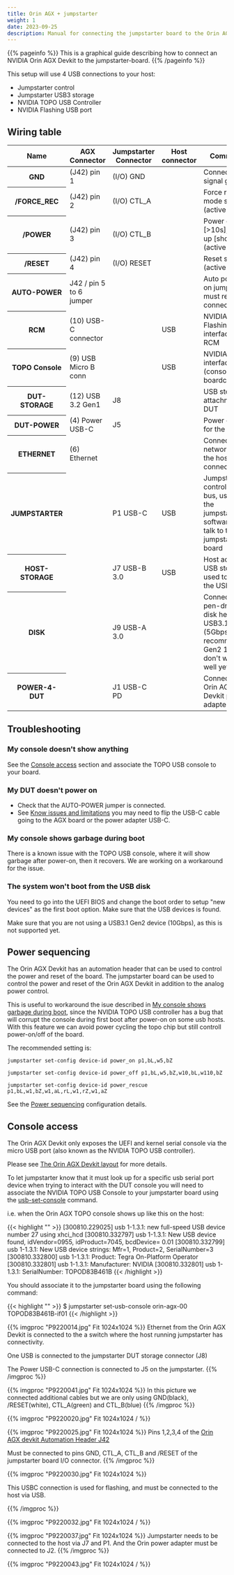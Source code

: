 ```yaml
---
title: Orin AGX + jumpstarter
weight: 1
date: 2023-09-25
description: Manual for connecting the jumpstarter board to the Orin AGX devkit.
---
```


{{% pageinfo %}}
This is a graphical guide describing how to connect an NVIDIA Orin AGX Devkit
to the jumpstarter-board.
{{% /pageinfo %}}

This setup will use 4 USB connections to your host:

* Jumpstarter control
* Jumpstarter USB3 storage
* NVIDIA TOPO USB Controller
* NVIDIA Flashing USB port
## Wiring table
<table class="table">
  <thead>
    <tr>
        <th scope="col">Name</th>
        <th scope="col">AGX Connector</th>
        <th scope="col">Jumpstarter Connector</th>
        <th scope="col">Host connector</th>
        <th scope="col">Comments</th>
    </tr>
  </thead>
  <tbody>
    <tr>
        <th scope="row">GND</th>
        <td>(J42) pin 1</td>
        <td>(I/O) GND</td>
        <td></td>
        <td>Connecting signal ground</td>
    </tr>
    <tr>
        <th scope="row">/FORCE_REC</th>
        <td>(J42) pin 2</td>
        <td>(I/O) CTL_A</td>
        <td></td>
        <td>Force recovery mode signal (active low)</td>
    </tr>
    <tr>
        <th scope="row">/POWER</th>
        <td>(J42) pin 3</td>
        <td>(I/O) CTL_B</td>
        <td></td>
        <td>Power down [>10s], Power up [short] (active low)</td>
    </tr>
    <tr>
        <th scope="row">/RESET</th>
        <td>(J42) pin 4</td>
        <td>(I/O) RESET</td>
        <td></td>
        <td>Reset signal (active low)</td>
    </tr>
    <tr>
        <th scope="row">AUTO-POWER</th>
        <td>J42 / pin 5 to 6 jumper</td>
        <td></td>
        <td></td>
        <td>Auto power-on jumper must remain connected</td>
    </tr>
    <tr>
        <th scope="row">RCM</th>
        <td>(10) USB-C connector</td>
        <td></td>
        <td>USB</td>
        <td>NVIDIA Flashing interface for RCM</td>
    </tr>
    <tr>
        <th scope="row">TOPO Console</th>
        <td>(9) USB Micro B conn</td>
        <td></td>
        <td>USB</td>
        <td>NVIDIA TOPO interface (consoles and boardctl)</td>
    </tr>
    <tr>
        <th scope="row">DUT-STORAGE</th>
        <td>(12) USB 3.2 Gen1</td>
        <td>J8</td>
        <td></td>
        <td>USB storage attachment to DUT</td>
    </tr>
    <tr>
        <th scope="row">DUT-POWER</th>
        <td>(4) Power USB-C</td>
        <td>J5</td>
        <td></td>
        <td>Power output for the DUT</td>
    </tr>
     <tr>
        <th scope="row">ETHERNET</th>
        <td>(6) Ethernet</td>
        <td></td>
        <td></td>
        <td>Connect to a network where the host is also connected</td>
    </tr>
    <tr>
        <th scope="row">JUMPSTARTER</th>
        <td></td>
        <td>P1 USB-C</td>
        <td>USB</td>
        <td>Jumpstarter control USB bus, used by the jumpstarter software to talk to the
            jumpstarter-board</td>
    </tr>
    <tr>
        <th scope="row">HOST-STORAGE</th>
        <td></td>
        <td>J7 USB-B 3.0</td>
        <td>USB</td>
        <td>Host access to USB storage, used to write the USB disk</td>
    </tr>
    <tr>
        <th scope="row">DISK</th>
        <td></td>
        <td>J9 USB-A 3.0 </td>
        <td></td>
        <td>Connect a pen-drive or disk here. USB3.1 Gen1 (5Gbps recommended, Gen2 10Gbps don't work well yet)</td>
    </tr>
    <tr>
        <th scope="row">POWER-4-DUT</th>
        <td></td>
        <td>J1 USB-C PD</td>
        <td></td>
        <td>Connect the Orin AGX Devkit power adapter here</td>
    </tr>
  </tbody>
</table>

## Troubleshooting
### My console doesn't show anything
See the [Console access](#console-access) section and associate the TOPO USB console to your board.

### My DUT doesn't power on
* Check that the AUTO-POWER jumper is connected.
* See [Know issues and limitations](/docs/testharness/jumpstarterboard/#known-issues-and-limitations) you may need to flip the USB-C cable going to the AGX board or the power adapter USB-C.

### My console shows garbage during boot
There is a known issue with the TOPO USB console, where it will show garbage after power-on, then it
recovers. We are working on a workaround for the issue.

### The system won't boot from the USB disk
You need to go into the UEFI BIOS and change the boot order to setup "new devices"
as the first boot option. Make sure that the USB devices is found.

Make sure that you are not using a USB3.1 Gen2 device (10Gbps), as this is not supported yet.

## Power sequencing
The Orin AGX Devkit has an automation header that can be used to control the power
and reset of the board. The jumpstarter board can be used to control the power
and reset of the Orin AGX Devkit in addition to the analog power control.

This is useful to workaround the isue described in [My console shows garbage during boot](#my-console-shows-garbage-during-boot), since the NVIDIA TOPO USB controller has a bug
that will corrupt the console during first boot after power-on on some usb hosts. With
this feature we can avoid power cycling the topo chip but still controll power-on/off
of the board.

The recommended setting is:

`jumpstarter set-config device-id power_on p1,bL,w5,bZ`

`jumpstarter set-config device-id power_off p1,bL,w5,bZ,w10,bL,w110,bZ`

`jumpstarter set-config device-id power_rescue p1,bL,w1,bZ,w1,aL,rL,w1,rZ,w1,aZ`

See the [Power sequencing](/docs/reference/command-line/#power_onoffrecue-parameters) configuration
details.

## Console access
The Orin AGX Devkit only exposes the UEFI and kernel serial console via the
micro USB port (also known as the NVIDIA TOPO USB controller).

Please see [The Orin AGX Devkit layout](https://developer.nvidia.com/embedded/learn/jetson-agx-orin-devkit-user-guide/developer_kit_layout.html) for more details.

To let jumpstarter know that it must look up for a specific usb serial port device
when trying to interact with the DUT console you will need to associate the
NVIDIA TOPO USB Console to your jumpstarter board using the
[usb-set-console](/docs/reference/#set-usb-console) command.

i.e. when the Orin AGX TOPO console shows up like this on the host:

{{< highlight "" >}}
[300810.229025] usb 1-1.3.1: new full-speed USB device number 27 using xhci_hcd
[300810.332797] usb 1-1.3.1: New USB device found, idVendor=0955, idProduct=7045, bcdDevice= 0.01
[300810.332799] usb 1-1.3.1: New USB device strings: Mfr=1, Product=2, SerialNumber=3
[300810.332800] usb 1-1.3.1: Product: Tegra On-Platform Operator
[300810.332801] usb 1-1.3.1: Manufacturer: NVIDIA
[300810.332801] usb 1-1.3.1: SerialNumber: TOPOD83B461B
{{< /highlight >}}

You should associate it to the jumpstarter board using the following command:

{{< highlight "" >}}
$ jumpstarter set-usb-console orin-agx-00 TOPOD83B461B-if01
{{< /highlight >}}


{{% imgproc "P9220014.jpg" Fit 1024x1024  %}}
Ethernet from the Orin AGX Devkit is connected to the a switch
where the host running jumpstarter has connectivity.

One USB is connected to the jumpstarter DUT storage connector (J8)

The Power USB-C connection is connected to J5 on the jumpstarter.
{{% /imgproc %}}

{{% imgproc "P9220041.jpg" Fit 1024x1024  %}}
In this picture we connected additional cables but we are only using
GND(black), /RESET(white), CTL_A(green) and CTL_B(blue)
{{% /imgproc %}}

{{% imgproc "P9220020.jpg" Fit 1024x1024 / %}}

{{% imgproc "P9220025.jpg" Fit 1024x1024 %}}
Pins 1,2,3,4 of the [Orin AGX devkit Automation Header J42](https://developer.nvidia.com/embedded/learn/jetson-agx-orin-devkit-user-guide/developer_kit_layout.html#automation-header-j42)

Must be connected to pins GND, CTL_A, CTL_B and /RESET of the jumpstarter board I/O connector.
{{% /imgproc %}}


{{% imgproc "P9220030.jpg" Fit 1024x1024 %}}

This USBC connection is used for flashing, and must be connected to the host via USB.

{{% /imgproc %}}

{{% imgproc "P9220032.jpg" Fit 1024x1024 / %}}

{{% imgproc "P9220037.jpg" Fit 1024x1024 %}}
Jumpstarter needs to be connected to the host via J7 and P1. And the Orin power adapter must be connected to J2.
{{% /imgproc %}}



{{% imgproc "P9220043.jpg" Fit 1024x1024 / %}}

